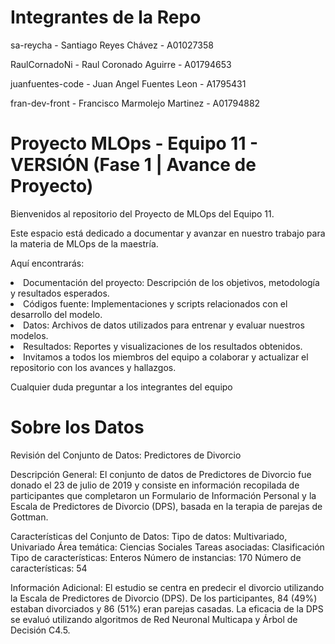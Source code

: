 # **Integrantes de la Repo**
sa-reycha - Santiago Reyes Chávez - A01027358

RaulCornadoNi - Raul Coronado Aguirre - A01794653

juanfuentes-code - Juan Angel Fuentes Leon - A1795431

fran-dev-front - Francisco Marmolejo Martinez - A01794882

# Proyecto MLOps - Equipo 11 - VERSIÓN (Fase 1 | Avance de Proyecto)

Bienvenidos al repositorio del Proyecto de MLOps del Equipo 11. 

Este espacio está dedicado a documentar y avanzar en nuestro trabajo para la materia de MLOps de la maestría.

Aquí encontrarás:
<li> Documentación del proyecto: Descripción de los objetivos, metodología y resultados esperados.
<li> Códigos fuente: Implementaciones y scripts relacionados con el desarrollo del modelo.
<li> Datos: Archivos de datos utilizados para entrenar y evaluar nuestros modelos.
<li> Resultados: Reportes y visualizaciones de los resultados obtenidos.
<li> Invitamos a todos los miembros del equipo a colaborar y actualizar el repositorio con los avances y hallazgos. 
  
  
Cualquier duda preguntar a los integrantes del equipo


# **Sobre los Datos** 

Revisión del Conjunto de Datos: Predictores de Divorcio


Descripción General: 
El conjunto de datos de Predictores de Divorcio fue donado el 23 de julio de 2019 y consiste en información recopilada de participantes que completaron un Formulario de Información Personal y la Escala de Predictores de Divorcio (DPS), basada en la terapia de parejas de Gottman.

Características del Conjunto de Datos:
Tipo de datos: Multivariado, Univariado
Área temática: Ciencias Sociales
Tareas asociadas: Clasificación
Tipo de características: Enteros
Número de instancias: 170
Número de características: 54

Información Adicional: El estudio se centra en predecir el divorcio utilizando la Escala de Predictores de Divorcio (DPS). De los participantes, 84 (49%) estaban divorciados y 86 (51%) eran parejas casadas. La eficacia de la DPS se evaluó utilizando algoritmos de Red Neuronal Multicapa y Árbol de Decisión C4.5.

